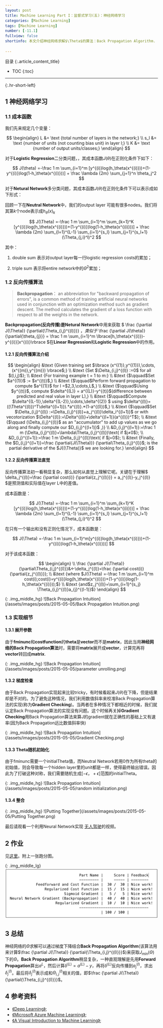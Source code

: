```yaml
---
layout: post
title: Machine Learning Part I：监督式学习(五)：神经网络学习
categories: [Machine Learning]
tags: [Machine Learning]
number: [-11.1]
fullview: false
shortinfo: 本文介绍神经网络求解$\Theta$的算法：Back Propagation Algorithm.

---
```

目录
{:.article_content_title}


* TOC
{:toc}

---
{:.hr-short-left}

## 1 神经网络学习 ##

### 1.1 成本函数 ###

我们先来规定几个变量：

$$
\begin{align}
L &= \text {total number of layers in the network;}
\\
s_l &= \text {number of units (not counting bias unit) in layer l;}
\\
K &= \text {number of output units/classes;}
\end{align}
$$

对于**Logistic Regression**二分类问题，，其成本函数$J(\theta)$在正则化条件下如下：

$$
J(\theta) =-\frac 1 m  \sum_{i=1}^m [y^{(i)}log(h_\theta(x^{(i)}))+(1-y^{(i)})log(1-h_\theta(x^{(i)}))] + \frac \lambda {2m}  \sum_{j=1}^n \theta_j^2
$$


对于**Netural Network**多分类问题，其成本函数$J(\theta)$在正则化条件下可以表示成如下形式：

回顾一下在**Neutral Network**中，我们的output layer 可能有很多nodes。我们将其第$k$个node表示成$h_\theta(x)_k$

$$
J(\Theta) =-\frac 1 m  \sum_{i=1}^m \sum_{k=1}^K [y^{(i)}log(h_\theta(x^{(i)}))+(1-y^{(i)})log(1-h_\theta(x^{(i)}))] +  \frac \lambda {2m}  \sum_{l=1}^{L-1} \sum_{i=1}^{s_l} \sum_{j=1}^{s_l+1} (\Theta_{j,i}^l)^2
$$

其中：

1. double sum 表示对output layer每一行logistic regression costs的累加；

2. triple sum 表示将entire network中的$\Theta^2$累加；

### 1.2 反向传播算法 ###

> **Backpropagation**： an abbreviation for "backward propagation of errors", is a common method of training artificial neural networks used in conjunction with an optimization method such as gradient descent. The method calculates the gradient of a loss function with respect to all the weights in the network.

**Backpropagation(反向传播)**是**Netural Network**中用来获取
$
\frac {\partial J(\Theta)} {\partial{\Theta_{i,j}^{(l)}}} 
$，类似于$
\frac {\partial J(\theta)} {\partial{\theta_{j}}} = \frac 1 m \sum_{i=1}^m \lbrace[h_\theta(x^{(i)})-y^{(i)}]x^{(i)}\rbrace 
$在**Linear Regression**和**Logistic Regression**中的作用。


#### 1.2.1 反向传播算法介绍 ####

$$
\begin{align}
&\text {Given training set $\lbrace (x^{(1)},y^{(1)}),\cdots,(x^{(m)},y^{(m)}) \rbrace$;}
\\
&\text {Set $\Delta_{i,j}^{(l)} :=0$ for all $(l,i,j)$};
\\
&\text {For training example t = 1 to m:}
\\ 
&\text {$\qquad$Set $a^{(1)}$ := $x^{(t)}$,}
\\ 
&\text {$\qquad$Perform forward propagation to compute $a^{(1)}$ for l =$2,3,\cdots,L$,}
\\ 
&\text {$\qquad$Using $y^{(t)}$, compute $\delta^{(L)} = a^{(L)}-y^{(t)}$(difference between predicted and real value in layer L),}
\\ 
&\text {$\qquad$Compute $\delta^{(L-1)},\delta^{(L-2)},\cdots,\delta^{(2)} $ using $\delta^{(l)}=((\Theta^{(l)})^T\delta^{(l+1)}).*a^{(l)}.*(1-a^{(l)})$,}
\\ 
&\text {$\qquad$Set $\Delta_{i,j}^{(l)} :=\Delta_{i,j}^{(l)}+a_j^{(l)}\delta_i^{(l+1)}$ or with vecotorization $\Delta^{(l)}:=\Delta^{(l)}+\delta^{(l+1)}(a^{(l)})^T$};
\\
&\text {$\qquad (\Delta_{i,j}^{(l)}$ as an "accumulator" to add up values as we go along and finally compute our $D_{i,j}^{(l+1)}$ ,)}
\\ 
&D_{i,j}^{(l+1)}:=\frac 1 m (\Delta_{i,j}^{(l)}+\lambda\Theta_{i,j}^{(l)})\text{ if $j≠0$};
\\ 
&D_{i,j}^{(l+1)}:=\frac 1 m \Delta_{i,j}^{(l)}\text{ if $j=0$};
\\ 
&\text {Finally, the $D_{i,j}^{(l+1)}=\frac {\partial{J(\Theta)}} {\partial\Theta_{i,j}^{l}}$; is the partial derivative of the $J{(\Theta)}$ we are looking for.} 
\end{align}
$$

#### 1.2.2 反向传播算法直觉 ####

反向传播算法初一看稍显复杂，那么如何从直觉上理解它呢。关键在于理解$
\delta_j^{(l)}=\frac {\partial cost(i)} {\partial{z_j^{(l)}}} = a_j^{(l)}-y_j^{(l)}
$是预测值和实际值在layer L中的差值。

成本函数是：

$$
J(\Theta) =-\frac 1 m  \sum_{i=1}^m \sum_{k=1}^K [y^{(i)}log(h_\theta(x^{(i)}))+(1-y^{(i)})log(1-h_\theta(x^{(i)}))] +  \frac \lambda {2m}  \sum_{l=1}^{L-1} \sum_{i=1}^{s_l} \sum_{j=1}^{s_l+1} (\Theta_{j,i}^l)^2
$$

在只有一个输出和没有正则化情况下，成本函数是：

$$
J(\Theta) =-\frac 1 m  \sum_{i=1}^m[y^{(i)}log(h_\theta(x^{(i)}))+(1-y^{(i)})log(1-h_\theta(x^{(i)}))] 
$$

对于该成本函数：

$$
\begin{align}
\\ 
\frac {\partial J(\Theta)} {\partial\Theta_{i,j}^{(l)}}&←\delta_j^{(l)}=\frac {\partial cost(i)} {\partial{z_j^{(l)}}};
\\
&\text {where $J(\Theta) =-\frac 1 m  \sum_{i=1}^m cost(i);cost(i)=y^{(i)}log(h_\theta(x^{(i)}))+(1-y^{(i)})log(1-h_\theta(x^{(i)}));$}
\\
&\text {and$z_j^{(l)}=\sum_{i=1}^{s_j} \Theta_{i,j}^{(l)}a_{j}^{(l-1)}$}
\end{align}
$$


{: .img_middle_hg}
![Back Propagation Intuition](/assets/images/posts/2015-05-05/Back Propagation Intuition.png)



### 1.3 实现细节 ###

#### 1.3.1 展开参数 ####

由于**fminunc**和**costfunction**的**theta**是**vector**而不是**matrix**，因此当用**神经网络的Back Propagation算法**时，需要将**matrix**展开成**vector**，计算完再将**vector**转回成**matrix**.

{: .img_middle_hg}
![Back Propagation Intuition](/assets/images/posts/2015-05-05/parameter unrolling.png)

#### 1.3.2 梯度检查 ####

由于Back Propagation实现起来比较tricky，有时候看起来$J(θ)$在下降，但是结果却是不对的。为了避免这种情况，我们利用数值斜率来校准Back Propagation算法的实现(称为**Gradient Checking**)。当两者在多种情况下都相近的时候，我们就认定Back Propagation算法的实现没有问题。这个时候再关掉**Gradient Checking**用Back Propagation算法来算J的gradient就在正确性的基础上又有速率(因为Back Propagation远比数值斜率快)

{: .img_middle_hg}
![Back Propagation Intuition](/assets/images/posts/2015-05-05/Gradient Checking.png)

#### 1.3.3 Theta随机初始化 ####

由于fminunc需要一个initialTheta值，而Neutral Network若用0作为所有theta的初始值，则会导致每一个hidden layer里的unit都是一样，使得最终输出错误。因此为了打破这种对称，我们需要随机生成$[-ϵ，+ϵ]$范围的initialTheta。

{: .img_middle_hg}
![Back Propagation Intuition](/assets/images/posts/2015-05-05/random initialization.png)


#### 1.3.4 整合 ####


{: .img_middle_hg}
![Putting Together](/assets/images/posts/2015-05-05/Putting Together.png)


最后请观看一个利用Neural Network实现
[无人驾驶](https://www.youtube.com/watch?v=ilP4aPDTBPE)的视频。


## 2 作业 ##

见[这里](https://github.com/shunmian/-11-Machine-Learning)。附上一张跑分图。


{: .img_middle_lg}
![assignment4](/assets/images/posts/2015-05-05/assignment4.png)


## 3 总结 ##

神经网络的$\Theta$求解可以通过梯度下降结合**Back Propagation Algorithm**(该算法用来计算$\frac {\partial J(\Theta)} {\partial{\Theta_{i,j}^{(l)}}}$)来获取$J_{min}(\Theta)$下的$\Theta$。**Back Propagation Algorithm**稍显复杂，一种直观理解是先用**Forward Propagation**算出$a^L$，然后计算$\delta^{(L)} = a^{(L)}-y$，再将$\delta^{(L)}$反向传播到$a_j^{(l)}$，求出$\delta_j^{(l)}$。最后将$\delta_j^{(l)}$表示成和$\Theta_{i,j}^{(l)}$相关的值，即$\frac {\partial J(\Theta)} {\partial{\Theta_{i,j}^{(l)}}}$。


## 4 参考资料 ##
- [《Deep Learning》](http://deeplearning.net/);
- [《Microsoft Azure Machine Learning》](https://azure.microsoft.com/en-us/services/machine-learning/);
- [《A Visual Introduction to Machine Learning》](http://www.r2d3.us/visual-intro-to-machine-learning-part-1/);





